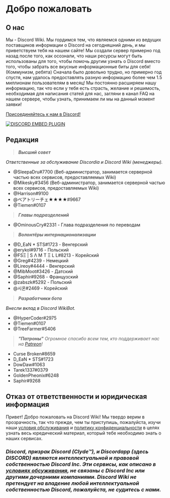 <!-- TITLE: Russian - Домашняя страница -->
<!-- SUBTITLE: Добро пожаловать на Discord Wiki! -->

# Добро пожаловать
## О нас
Мы - Discord Wiki. Мы гордимся тем, что являемся одними из ведущих поставщиков информации о Discord на сегодняшний день, и мы приветствуем тебя на нашем сайте! Мы создали сервер примерно год назад после того, как осознали, что наши ресурсы могут быть использованы для того, чтобы помочь другим узнать о Discord вместо того, чтобы забрать все вкусные информационные биты для себя! (Коммунизм, ребята) Сначала было довольно трудно, но примерно год спустя, нам удалось предоставлять разную информацию более чем 1.5 миллионам пользователям в месяц! Мы постоянно расширяем нашу информацию, так что если у тебя есть страсть, желание и решимость, необходимая для написания статей для нас, загляни в канал FAQ на нашем сервере, чтобы узнать, принимаем ли мы на данный момент заявки!

[Присоединяйтесь к нам в Discord!](https://discord.gg/ZRJ9Ghh)

<a href="https://discord.gg/ZRJ9Ghh">![DISCORD EMBED PLUGIN](https://discordapp.com/api/guilds/367460196148183040/widget.png?style=banner2)</a>

## Редакция
> ***Высший совет***

*Ответственные за обслуживание Discordia и Discord Wiki (менеджеры).*
* @SleepaDru#7700 (Веб-администратор, занимается серверной частью всех сервисов, предоставляемых Wiki)
* @Mikesky#3456 (Веб-администратор, занимается серверной частью всех сервисов, предоставляемых Wiki)
* @Harrison#9100
* @ベアトリーチェ★★★★#9667
* @Tiemen#0107

> ***Главы подразделений***

* @OminousCry#2331 - Глава подразделения по переводам

> ***Волонтёры интернационализации***

* @D_EaN * STS#1723 - Венгерский
* @erykol#9716 - Польский
* @FSΞ | S Λ M T Ξ L L#8213 - Корейский
* @Greg#4239 - Немецкий
* @Lireoy#4444 - Венгерский
* @MibMoot#3426 - Датский
* @Saphir#9268 - Французский
* @zabszk#5292 - Польский
* @시온#2469 - Корейский

> ***Разработчики бота***

*Внесли вклад в Discord WikiBot.*
* @HyperCoder#2975
* @Tiemen#0107
* @TreeFarmer#5406

> ***"Патроны"***
*Огромное спасибо всем тем, кто поддерживает нас на [Patreon](https://www.patreon.com/TheDiscordWiki)!*

* Curse Broken#8659
* D_EaN * STS#1723
* DowDaw#1063
* Tarek1337#0379
* GoldenPheonix#6248
* Saphir#9268

## Отказ от ответственности и юридическая информация
Привет! Добро пожаловать на Discord Wiki! Мы твердо верим в прозрачность, так что прежде, чем ты приступишь, пожалуйста, изучи наши [условия обслуживания](/terms) и [политику конфиденциальности](/ru/privacy) в целях узнать весь юредический материал, который тебе необходимо знать о наших сервисах.

### ***Discord, призрак Discord (Clyde™), и Discordapp (здесь DISCORD) являются интеллектуальной и правовой собственностью Discord Inc. Эти сервисы, как описано в [условиях обсуживания](/terms), не связаны с Discord Inc или другими дочерними компаниями. Discord Wiki не претендует на владение любой интеллектуальной собственностью Discord, пожалуйста, не судитесь с нами.***